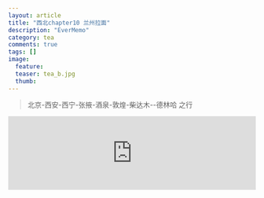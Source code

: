 ```yaml
---
layout: article
title: "西北chapter10 兰州拉面"
description: "EverMemo"
category: tea
comments: true
tags: []
image:
  feature:
  teaser: tea_b.jpg
  thumb:
---
```

> 北京-西安-西宁-张掖-酒泉-敦煌-柴达木--德林哈 之行

  <iframe src="http://word.98ki.com/blog/northwest10兰州拉面.htm" id="iframe" scrolling="no" onload="iframeLoad()" frameborder="0" name="iframe" width="100%"> </iframe>


  <script type="text/javascript" language="javascript">

  function iframeLoad()  
  {  
      document.getElementById("iframe").height=0;  
      document.getElementById("iframe").height=document.getElementById("iframe").contentWindow.document.body.scrollHeight;  
  }  

  </script>
